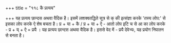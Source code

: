 +++
title = "११८ कै प्रत्यय"

+++
यह प्रत्यय छान्दस अथवा वैदिक है। इसमें लशक्वतद्धिते सूत्र से क् की इत्संज्ञा करके 'तस्य लोप:' से इसका लोप करके ऐ शेष बचता है। प्र + या + कै / प्र + या + ऐ - आतो लोप इटि च से आ का लोप करके - प्र + य् + ऐ = प्रयै । यह प्रत्यय छान्दस अथवा वैदिक है। इससे वेद में - प्रयै देवेभ्यः, यह प्रयोग निपातन से बनता है।
